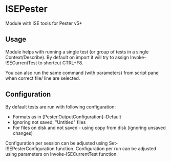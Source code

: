 # ISEPester

Module with ISE tools for Pester v5+

## Usage

Module helps with running a single test (or group of tests in a single Context/Describe).
By default on import it will try to assign Invoke-ISECurrentTest to shortcut CTRL+F8.

You  can also run the same command (with parameters) from script pane when correct file/ line are selected.

## Configuration

By default tests are run with following configuration:
- Formats as in [Pester.OutputConfiguration]::Default
- Ignoring not saved, "Untitled" files
- For files on disk and not saved - using copy from disk (ignoring unsaved changes)

Configuration per session can be adjusted using Set-ISEPesterConfiguration function.
Configuration per run can be adjusted using parameters on Invoke-ISECurrentTest function.